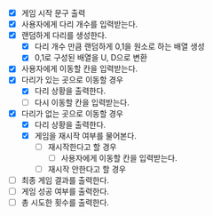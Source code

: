 - [X] 게임 시작 문구 출력
- [X] 사용자에게 다리 개수를 입력받는다.
- [X] 랜덤하게 다리를 생성한다.
  - [X] 다리 개수 만큼 랜덤하게 0,1을 원소로 하는 배열 생성
  - [X] 0,1로 구성된 배열을 U, D으로 변환
- [X] 사용자에게 이동할 칸을 입력받는다.
- [X] 다리가 있는 곳으로 이동할 경우
  - [X] 다리 상황을 출력한다.
  - [ ] 다시 이동할 칸을 입력받는다.
- [X] 다리가 없는 곳으로 이동할 경우
  - [X] 다리 상황을 출력한다.
  - [X] 게임을 재시작 여부를 물어본다.
    - [ ] 재시작한다고 할 경우
      - [ ] 사용자에게 이동할 칸을 입력받는다.
    - [ ] 재시작 안한다고 할 경우
- [ ] 최종 게임 결과를 출력한다.
- [ ] 게임 성공 여부를 출력한다.
- [ ] 총 시도한 횟수를 출력한다.